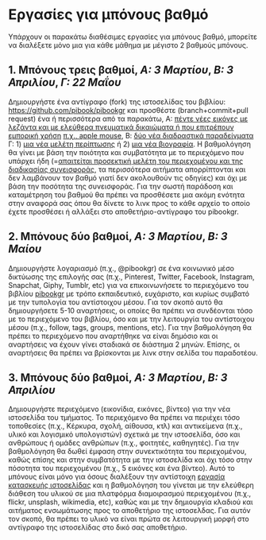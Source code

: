 # Εργασίες για μπόνους βαθμό

Υπάρχουν οι παρακάτω διαθέσιμες εργασίες για μπόνους βαθμό, μπορείτε να διαλέξετε μόνο μια για κάθε μάθημα με μέγιστο 2 βαθμούς μπόνους.

## 1. Μπόνους τρεις βαθμοί, *A: 3 Μαρτίου*, *Β: 3 Απριλίου*, *Γ: 22 Μαΐου*

Δημιουργήστε ένα αντίγραφο (fork) της ιστοσελίδας του βιβλίου: https://github.com/pibook/pibookgr και προσθέστε (branch+commit+pull request) ένα ή περισσότερα από τα παρακάτω, A: [πέντε νέες εικόνες με λεζάντα και με ελεύθερα πνευματικά δικαιώματα ή που επιτρέπουν εμπορική χρήση](https://github.com/pibook/pibookgr/tree/gh-pages/_gallery) [π.χ., apple mouse](https://raw.githubusercontent.com/pibook/pibookgr/gh-pages/_gallery/apple-mouse.md), Β: [δύο νέα διαδραστικά παραδείγματα](https://github.com/pibook/pibookgr/tree/gh-pages/_remix) Γ: 1) [μια νέα μελέτη περίπτωσης](https://github.com/pibook/pibookgr/tree/gh-pages/_case-study) ή 2) [μια νέα βιογραφία](https://github.com/pibook/pibookgr/tree/gh-pages/_biography). Η βαθμολόγηση θα γίνει με βάση την ποιότητα και συμβατότητα με το περιεχόμενο που υπάρχει ήδη (=[απαιτείται προσεκτική μελέτη του περιεχομένου και της διαδικασίας συνεισφοράς](http://www.pibook.gr/contribute/), τα περισσότερα αιτήματα απορρίπτονται και δεν λαμβάνουν τον βαθμό γιατί δεν ακολουθούν τις οδηγίες) και όχι με βάση την ποσότητα της συνεισφοράς. Για την σωστή παράδοση και καταμέτρηση του βαθμού θα πρέπει να προσθέσετε μια ακόμη ενότητα στην αναφορά σας όπου θα δίνετε τo λινκ προς το κάθε αρχείο το οποίο έχετε προσθέσει ή αλλάξει στο αποθετήριο-αντίγραφο του pibookgr.

## 2. Μπόνους δύο βαθμοί, *A: 3 Μαρτίου*, *Β: 3 Μαίου*

Δημιουργήστε λογαριασμό (π.χ., @pibookgr) σε ένα κοινωνικό μέσο δικτύωσης της επιλογής σας (π.χ., Pinterest, Twitter, Facebook, Instagram, Snapchat, Giphy, Tumblr, etc) για να επικοινωνήσετε το περιεχόμενο του βιβλίου [pibookgr](www.pibook.gr) με τρόπο εκπαιδευτικό, ευχάριστο, και κυρίως συμβατό με την τυπολογία του αντίστοιχου μέσου. Για τον σκοπό αυτό θα δημιουργήσετε 5-10 αναρτήσεις, οι οποίες θα πρέπει να συνδέονται τόσο με το περιεχόμενο του βιβλίου, όσο και με την λειτουργία του αντίστοιχου μέσου (π.χ., follow, tags, groups, mentions, etc). Για την βαθμολόγηση θα πρέπει το περιεχόμενο που αναρτήθηκε να είναι δημόσιο και οι αναρτήσεις να έχουν γίνει σταδιακά σε διάστημα 2 μηνών. Επίσης, οι αναρτήσεις θα πρέπει να βρίσκονται με λινκ στην σελίδα του παραδοτέου.

## 3. Μπόνους δύο βαθμοί, *A: 3 Μαρτίου*, *Β: 3 Απριλίου*

Δημιουργήστε περιεχόμενο (εικονίδια, εικόνες, βίντεο) για την νέα ιστοσελίδα του τμήματος. Το περιεχόμενο θα πρέπει να περιέχει τόσο τοποθεσίες (π.χ., Κέρκυρα, σχολή, αίθουσα, κτλ) και αντικείμενα (π.χ., υλικό και λογισμικό υπολογιστών) σχετικά με την ιστοσελίδα, όσο και ανθρώπους ή ομάδες ανθρώπων (π.χ., φοιτητές, καθηγητές). Για την βαθμολόγηση θα δωθεί έμφαση στην συνεκτικότητα του περιεχομένου, καθώς επίσης και στην συμβατότητα με την ιστοσελίδα και όχι τόσο στην πόσοτητα του περιεχομένου (π.χ., 5 εικόνες και ένα βίντεο). Αυτό το μπόνους είναι μόνο για όσους διαλέξουν την αντίστοιχη [εργασία κατασκευής ιστοσελίδας](/projects/sitedi/) και η βαθμολόγηση του γίνεται με την ελεύθερη διάθεση του υλικού σε μια πλατφόρμα διαμοιρασμού περιεχομένου (π.χ., flickr, unsplash, wikimedia, etc), καθώς και με την δημιουργία κλαδιού και αιτήματος ενσωμάτωσης προς το αποθετήριο της ιστοσελδας. Για αυτόν τον σκοπό, θα πρέπει το υλικό να είναι πρώτα σε λειτουργική μορφή στο αντίγραφο της ιστοσελίδας στο δικό σας αποθετήριο.
